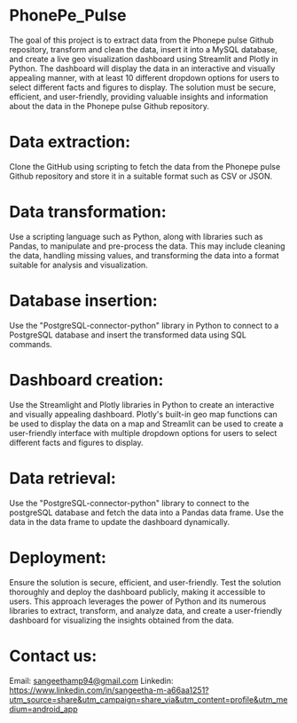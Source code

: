 # PhonePe_Pulse

The goal of this project is to extract data from the Phonepe pulse Github repository, transform and clean the data, 
insert it into a MySQL database, and create a live geo visualization dashboard using Streamlit and Plotly in Python. 
The dashboard will display the data in an interactive and visually appealing manner, with at least 10 different 
dropdown options for users to select different facts and figures to display. The solution must be secure, efficient, 
and user-friendly, providing valuable insights and information about the data in the Phonepe pulse Github repository.

# Data extraction: 
Clone the GitHub using scripting to fetch the data from the Phonepe pulse Github repository and store it in a suitable format such as CSV or JSON.

# Data transformation: 
Use a scripting language such as Python, along with libraries such as Pandas, to manipulate and pre-process the data. 
This may include cleaning the data, handling missing values, and transforming the data into a format suitable for analysis and visualization.

# Database insertion: 
Use the "PostgreSQL-connector-python" library in Python to connect to a PostgreSQL database and insert the transformed data using SQL commands.

# Dashboard creation: 
Use the Streamlight and Plotly libraries in Python to create an interactive and visually appealing dashboard. 
Plotly's built-in geo map functions can be used to display the data on a map and Streamlit can be used to create
a user-friendly interface with multiple dropdown options for users to select different facts and figures to display.

# Data retrieval:
Use the "PostgreSQL-connector-python" library to connect to the postgreSQL database and fetch the data into a Pandas data frame.
Use the data in the data frame to update the dashboard dynamically.

# Deployment: 
Ensure the solution is secure, efficient, and user-friendly. 
Test the solution thoroughly and deploy the dashboard publicly, making it accessible to users. 
This approach leverages the power of Python and its numerous libraries to extract, transform,
and analyze data, and create a user-friendly dashboard for visualizing the insights obtained from the data.

# Contact us:

Email: sangeethamp94@gmail.com
Linkedin: https://www.linkedin.com/in/sangeetha-m-a66aa1251?utm_source=share&utm_campaign=share_via&utm_content=profile&utm_medium=android_app
